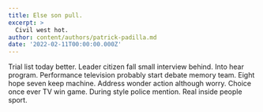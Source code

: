 ```yaml
---
title: Else son pull.
excerpt: >
  Civil west hot.
author: content/authors/patrick-padilla.md
date: '2022-02-11T00:00:00.000Z'
---
```

Trial list today better. Leader citizen fall small interview behind. Into hear program. Performance television probably start debate memory team. Eight hope seven keep machine. Address wonder action although worry. Choice once ever TV win game. During style police mention. Real inside people sport.